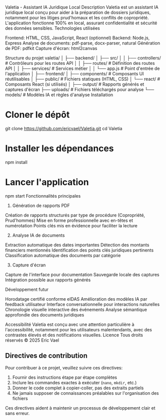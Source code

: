 Valetia - Assistant IA Juridique Local
Description
Valetia est un assistant IA juridique local conçu pour aider à la préparation de dossiers juridiques, notamment pour les litiges prud'homaux et les conflits de copropriété. L'application fonctionne 100% en local, assurant confidentialité et sécurité des données sensibles.
Technologies utilisées

Frontend: HTML, CSS, JavaScript, React (optionnel)
Backend: Node.js, Express
Analyse de documents: pdf-parse, docx-parser, natural
Génération de PDF: pdfkit
Capture d'écran: html2canvas

Structure du projet
valetia/
│
├── backend/
│   ├── src/
│   │   ├── controllers/       # Contrôleurs pour les routes API
│   │   ├── routes/            # Définition des routes API
│   │   ├── services/          # Services métier 
│   │   └── app.js             # Point d'entrée de l'application
│
├── frontend/
│   ├── components/            # Composants UI réutilisables
│   ├── public/                # Fichiers statiques (HTML, CSS)
│   └── react/                 # Composants React (si utilisés)
│
├── output/                    # Rapports générés et captures d'écran
├── uploads/                   # Fichiers téléchargés pour analyse
└── models/                    # Modèles IA et règles d'analyse
Installation
# Cloner le dépôt
git clone https://github.com/ericvael/Valetia.git
cd Valetia

# Installer les dépendances
npm install

# Lancer l'application
npm start
Fonctionnalités principales
1. Génération de rapports PDF

Création de rapports structurés par type de procédure (Copropriété, Prud'hommes)
Mise en forme professionnelle avec en-têtes et numérotation
Points clés mis en évidence pour faciliter la lecture

2. Analyse IA de documents

Extraction automatique des dates importantes
Détection des montants financiers mentionnés
Identification des points clés juridiques pertinents
Classification automatique des documents par catégorie

3. Capture d'écran

Capture de l'interface pour documentation
Sauvegarde locale des captures
Intégration possible aux rapports générés

Développement futur

Horodatage certifié conforme eIDAS
Amélioration des modèles IA par feedback utilisateur
Interface conversationnelle pour interactions naturelles
Chronologie visuelle interactive des événements
Analyse sémantique approfondie des documents juridiques

Accessibilité
Valetia est conçu avec une attention particulière à l'accessibilité, notamment pour les utilisateurs malentendants, avec des contrastes élevés et des notifications visuelles.
Licence
Tous droits réservés © 2025 Eric Vael
## Directives de contribution

Pour contribuer à ce projet, veuillez suivre ces directives:

1. Fournir des instructions étape par étape complètes
2. Inclure les commandes exactes à exécuter (`nano`, `mkdir`, etc.)
3. Donner le code complet à copier-coller, pas des extraits partiels
4. Ne jamais supposer de connaissances préalables sur l'organisation des fichiers

Ces directives aident à maintenir un processus de développement clair et sans erreur.
